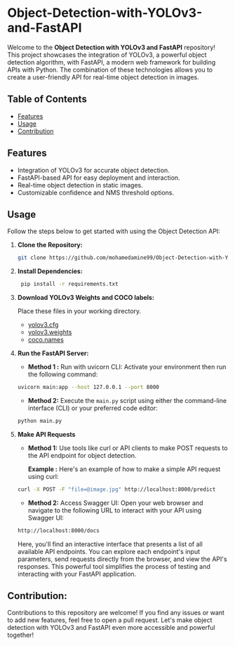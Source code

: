 # Object-Detection-with-YOLOv3-and-FastAPI


Welcome to the **Object Detection with YOLOv3 and FastAPI** repository! This project showcases the integration of YOLOv3, a powerful object detection algorithm, with FastAPI, a modern web framework for building APIs with Python. The combination of these technologies allows you to create a user-friendly API for real-time object detection in images.

## Table of Contents

- [Features](#features)
- [Usage](#usage)
- [Contribution](#contribution)
  
## Features

- Integration of YOLOv3 for accurate object detection.
- FastAPI-based API for easy deployment and interaction.
- Real-time object detection in static images.
- Customizable confidence and NMS threshold options.

## Usage

Follow the steps below to get started with using the Object Detection API:

1. **Clone the Repository:**
   ```sh
   git clone https://github.com/mohamedamine99/Object-Detection-with-YOLOv3-and-FastAPI.git
   ```
2. **Install Dependencies:**

   ```sh
    pip install -r requirements.txt
   ```
3. **Download YOLOv3 Weights and COCO labels:**

   Place these files in your working directory.  
   - [yolov3.cfg](https://github.com/pjreddie/darknet/blob/master/cfg/yolov3.cfg)
   - [yolov3.weights](https://pjreddie.com/media/files/yolov3.weights)
   - [coco.names](https://github.com/pjreddie/darknet/blob/master/data/coco.names)
   
  
4. **Run the FastAPI Server:**
   - **Method 1 :** Run with uvicorn CLI:
     Activate your environment then run the following command:
   ```sh
   uvicorn main:app --host 127.0.0.1 --port 8000
   ```
   - **Method 2:** Execute the `main.py` script using either the command-line interface (CLI) or your preferred code editor:
   
   ```sh
   python main.py
   ```
5. **Make API Requests**
      - **Method 1:** Use tools like curl or API clients to make POST requests to the API endpoint for object detection.

        **Example :** 
      Here's an example of how to make a simple API request using curl:

   ```sh
   curl -X POST -F "file=@image.jpg" http://localhost:8000/predict
   ```
   - **Method 2:** Access Swagger UI:
Open your web browser and navigate to the following URL to interact with your API using Swagger UI:
    ```sh
   http://localhost:8000/docs
   ```
   Here, you'll find an interactive interface that presents a list of all available API endpoints. You can explore each endpoint's input parameters, send requests directly from the browser, and view the API's responses. This powerful tool simplifies the process of testing and interacting with your FastAPI application.

## Contribution:

Contributions to this repository are welcome! If you find any issues or want to add new features, feel free to open a pull request.
Let's make object detection with YOLOv3 and FastAPI even more accessible and powerful together!
